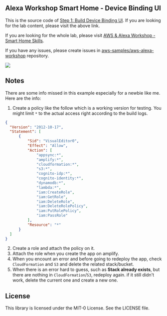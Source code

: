 ## Alexa Workshop Smart Home - Device Binding UI

This is the source code of [Step 1: Build Device Binding UI](https://alexaworkshop.com/smart-home/1.build-device-ui/).
If you are looking for the lab content, please visit the above link.

If you are looking for the whole lab, please visit [AWS & Alexa Workshop - Smart Home Skills](https://alexaworkshop.com/smart-home/).

If you have any issues, please create issues in [aws-samples/aws-alexa-workshop](https://github.com/aws-samples/aws-alexa-workshop/issues) repository.

![](aws_alexa.png)

## Notes

There are some info missed in this example especially for a newbie like me. Here are the info:
  1. Create a policy like the follow which is a working version for testing. You might limit `*` to the actual access right according to the build logs.
  ```json
  {
    "Version": "2012-10-17",
    "Statement": [
        {
            "Sid": "VisualEditor0",
            "Effect": "Allow",
            "Action": [
                "appsync:*",
                "amplify:*",
                "cloudformation:*",
                "s3:*",
                "cognito-idp:*",
                "cognito-identity:*",
                "dynamodb:*",
                "lambda:*",
                "iam:CreateRole",
                "iam:GetRole",
                "iam:DeleteRole",
                "iam:DeleteRolePolicy",
                "iam:PutRolePolicy",
                "iam:PassRole"
            ],
            "Resource": "*"
        }
    ]
}
```
  2. Create a role and attach the policy on it.
  3. Attach the role when you create the app on amplify.
  4. When you encount an error and before going to redeploy the app, check `CloudFormation` and `S3` and delete the related stack/bucket.
  5. When there is an error hard to guess, such as **Stack already exists**, but there are nothing in `CloudFormation`/`S3`, redeploy again. if it still didn't work, delete the current one and create a new one.
  
## License

This library is licensed under the MIT-0 License. See the LICENSE file.

